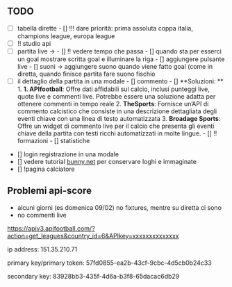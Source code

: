 ## TODO
- [ ] tabella dirette
      - [] !!! dare priorità: prima assoluta coppa italia, champions league, europa league
- [ ] !! studio api
- [ ] partita live →
      - [] !! vedere tempo che passa
      - [] quando sta per esserci un  goal mostrare scritta goal e illuminare la riga
      - [] aggiungere pulsante live
      - [] suoni → aggiungere suono quando viene fatto goal (come in diretta, quando finisce partita fare suono fischio 
- [ ] il dettaglio della partita in una modale
      - []  commento 
            - [] **Soluzioni: **
                  1. **1. APIfootball**: Offre dati affidabili sul calcio, inclusi punteggi live, quote live e commenti live. Potrebbe essere una soluzione adatta per ottenere commenti in tempo reale
                  2. **TheSports**: Fornisce un’API di commento calcistico che consiste in una descrizione dettagliata degli eventi chiave con una linea di testo automatizzata
                  3. **Broadage Sports**: Offre un widget di commento live per il calcio che presenta gli eventi chiave della partita con testi ricchi automatizzati in molte lingue.
      - [] !! formazioni 
      - [] statistiche
- [] login registrazione in una modale
- [] vedere tutorial [bunny.net](https://bunny.net) per conservare loghi e immaginate
- [] !pagina calciatore

## Problemi api-score

- alcuni giorni (es domenica 09/02) no fixtures, mentre su diretta ci sono
- no commenti live

https://apiv3.apifootball.com/?action=get_leagues&country_id=6&APIkey=xxxxxxxxxxxxxx




ip address: 151.35.210.71

primary key/primary token: 57fd0855-ea2b-43cf-9cbc-4d5cb0b24c33

secondary key: 83928bb3-435f-4d6a-b3f8-65dacac6db29


